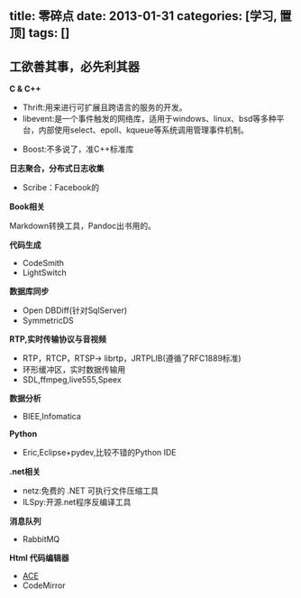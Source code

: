 ﻿title: 零碎点
date: 2013-01-31
categories: [学习, 置顶]
tags: []
---

## 工欲善其事，必先利其器

**C & C++**

* Thrift:用来进行可扩展且跨语言的服务的开发。
* libevent:是一个事件触发的网络库，适用于windows、linux、bsd等多种平台，内部使用select、epoll、kqueue等系统调用管理事件机制。
<!-- more -->
* Boost:不多说了，准C++标准库

**日志聚合，分布式日志收集**

* Scribe：Facebook的

**Book相关**

Markdown转换工具，Pandoc出书用的。

**代码生成**

* CodeSmith
* LightSwitch

**数据库同步**

* Open DBDiff(针对SqlServer)
* SymmetricDS

**RTP,实时传输协议与音视频**

* RTP，RTCP，RTSP-> librtp，JRTPLIB(遵循了RFC1889标准)
* 环形缓冲区，实时数据传输用
* SDL,ffmpeg,live555,Speex

**数据分析**

* BIEE,Infomatica

**Python**

* Eric,Eclipse+pydev,比较不错的Python IDE 

**.net相关**

* netz:免费的 .NET 可执行文件压缩工具
* ILSpy:开源.net程序反编译工具

**消息队列**

* RabbitMQ

**Html 代码编辑器**

* [ACE](http://ace.ajax.org/#nav=about)
* CodeMirror
